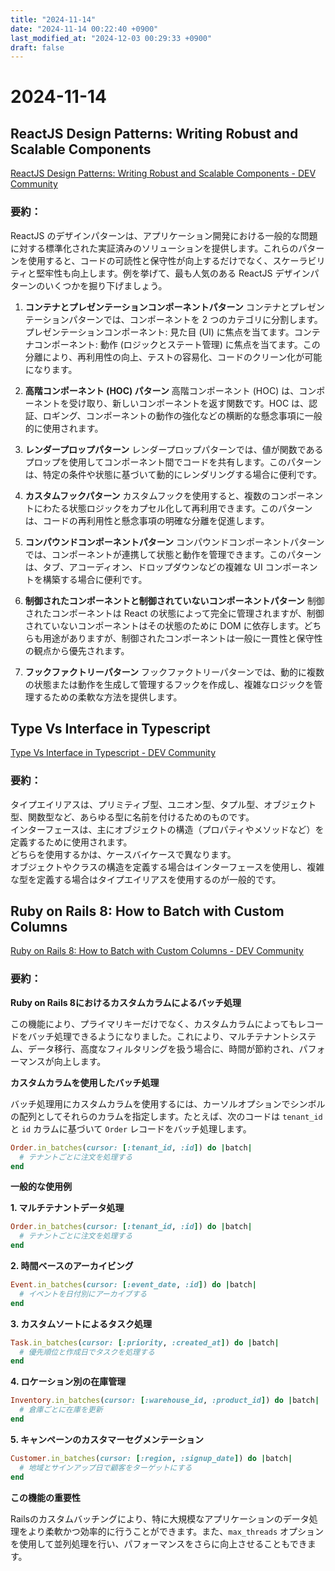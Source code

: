 ```yaml
---
title: "2024-11-14"
date: "2024-11-14 00:22:40 +0900"
last_modified_at: "2024-12-03 00:29:33 +0900"
draft: false
---
```

# 2024-11-14
## ReactJS Design Patterns: Writing Robust and Scalable Components
[ReactJS Design Patterns: Writing Robust and Scalable Components - DEV Community](https://dev.to/abhishek_kumar_d9009a7ae6/reactjs-design-patterns-writing-robust-and-scalable-components-2a6h)

### 要約：

ReactJS のデザインパターンは、アプリケーション開発における一般的な問題に対する標準化された実証済みのソリューションを提供します。これらのパターンを使用すると、コードの可読性と保守性が向上するだけでなく、スケーラビリティと堅牢性も向上します。例を挙げて、最も人気のある ReactJS デザインパターンのいくつかを掘り下げましょう。

1. **コンテナとプレゼンテーションコンポーネントパターン**
コンテナとプレゼンテーションパターンでは、コンポーネントを 2 つのカテゴリに分割します。プレゼンテーションコンポーネント: 見た目 (UI) に焦点を当てます。コンテナコンポーネント: 動作 (ロジックとステート管理) に焦点を当てます。この分離により、再利用性の向上、テストの容易化、コードのクリーン化が可能になります。

2. **高階コンポーネント (HOC) パターン**
高階コンポーネント (HOC) は、コンポーネントを受け取り、新しいコンポーネントを返す関数です。HOC は、認証、ロギング、コンポーネントの動作の強化などの横断的な懸念事項に一般的に使用されます。

3. **レンダープロップパターン**
レンダープロップパターンでは、値が関数であるプロップを使用してコンポーネント間でコードを共有します。このパターンは、特定の条件や状態に基づいて動的にレンダリングする場合に便利です。

4. **カスタムフックパターン**
カスタムフックを使用すると、複数のコンポーネントにわたる状態ロジックをカプセル化して再利用できます。このパターンは、コードの再利用性と懸念事項の明確な分離を促進します。

5. **コンパウンドコンポーネントパターン**
コンパウンドコンポーネントパターンでは、コンポーネントが連携して状態と動作を管理できます。このパターンは、タブ、アコーディオン、ドロップダウンなどの複雑な UI コンポーネントを構築する場合に便利です。

6. **制御されたコンポーネントと制御されていないコンポーネントパターン**
制御されたコンポーネントは React の状態によって完全に管理されますが、制御されていないコンポーネントはその状態のために DOM に依存します。どちらも用途がありますが、制御されたコンポーネントは一般に一貫性と保守性の観点から優先されます。

7. **フックファクトリーパターン**
フックファクトリーパターンでは、動的に複数の状態または動作を生成して管理するフックを作成し、複雑なロジックを管理するための柔軟な方法を提供します。

## Type Vs Interface in Typescript
[Type Vs Interface in Typescript - DEV Community](https://dev.to/willon/type-vs-interface-in-typescript-4lag)

### 要約：
タイプエイリアスは、プリミティブ型、ユニオン型、タプル型、オブジェクト型、関数型など、あらゆる型に名前を付けるためのものです。  
インターフェースは、主にオブジェクトの構造（プロパティやメソッドなど）を定義するために使用されます。  
どちらを使用するかは、ケースバイケースで異なります。  
オブジェクトやクラスの構造を定義する場合はインターフェースを使用し、複雑な型を定義する場合はタイプエイリアスを使用するのが一般的です。

## Ruby on Rails 8: How to Batch with Custom Columns
[Ruby on Rails 8: How to Batch with Custom Columns - DEV Community](https://dev.to/jetthoughts/ruby-on-rails-8-how-to-batch-with-custom-columns-510p)

### 要約：
**Ruby on Rails 8におけるカスタムカラムによるバッチ処理**

この機能により、プライマリキーだけでなく、カスタムカラムによってもレコードをバッチ処理できるようになりました。これにより、マルチテナントシステム、データ移行、高度なフィルタリングを扱う場合に、時間が節約され、パフォーマンスが向上します。

**カスタムカラムを使用したバッチ処理**

バッチ処理用にカスタムカラムを使用するには、カーソルオプションでシンボルの配列としてそれらのカラムを指定します。たとえば、次のコードは `tenant_id` と `id` カラムに基づいて `Order` レコードをバッチ処理します。

```ruby
Order.in_batches(cursor: [:tenant_id, :id]) do |batch|
  # テナントごとに注文を処理する
end
```

**一般的な使用例**

**1. マルチテナントデータ処理**

```ruby
Order.in_batches(cursor: [:tenant_id, :id]) do |batch|
  # テナントごとに注文を処理する
end
```

**2. 時間ベースのアーカイビング**

```ruby
Event.in_batches(cursor: [:event_date, :id]) do |batch|
  # イベントを日付別にアーカイブする
end
```

**3. カスタムソートによるタスク処理**

```ruby
Task.in_batches(cursor: [:priority, :created_at]) do |batch|
  # 優先順位と作成日でタスクを処理する
end
```

**4. ロケーション別の在庫管理**
```rb
Inventory.in_batches(cursor: [:warehouse_id, :product_id]) do |batch|
  # 倉庫ごとに在庫を更新
end
```


**5. キャンペーンのカスタマーセグメンテーション**

```ruby
Customer.in_batches(cursor: [:region, :signup_date]) do |batch|
  # 地域とサインアップ日で顧客をターゲットにする
end
```

**この機能の重要性**

Railsのカスタムバッチングにより、特に大規模なアプリケーションのデータ処理をより柔軟かつ効率的に行うことができます。また、`max_threads` オプションを使用して並列処理を行い、パフォーマンスをさらに向上させることもできます。

